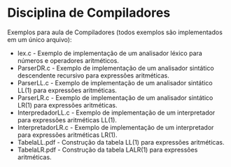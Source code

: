 # Disciplina de Compiladores
Exemplos para aula de Compiladores (todos exemplos são implementados em um único arquivo):
* lex.c - Exemplo de implementação de um analisador léxico para números e operadores aritméticos.
* ParserDR.c - Exemplo de implementação de um analisador sintático descendente recursivo para expressões aritméticas.
* ParserLL.c - Exemplo de implementação de um analisador sintático LL(1) para expressões aritméticas.
* ParserLR.c - Exemplo de implementação de um analisador sintático LR(1) para expressões aritméticas.
* InterpredadorLL.c - Exemplo de implementação de um interpretador para expressões aritméticas LL(1).
* InterpretadorLR.c - Exemplo de implementação de um interpretador para expressões aritméticas LR(1).
* TabelaLL.pdf - Construção da tabela LL(1) para expressões aritméticas.
* TabelaLR.pdf - Construção da tabela LALR(1) para expressões aritméticas.

